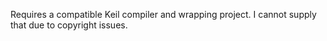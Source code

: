 Requires a compatible Keil compiler and wrapping project. I cannot supply that due to copyright issues.
